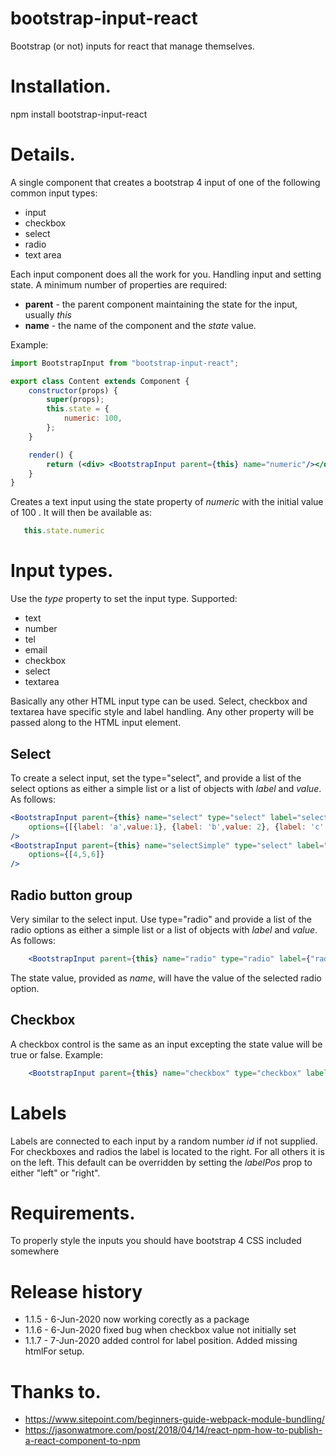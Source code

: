 # bootstrap-input-react

Bootstrap (or not) inputs for react that manage themselves.

Installation.
=============

npm install bootstrap-input-react

Details.
========

A single component that creates a bootstrap 4 input of one of the 
following common input types:

* input 
* checkbox
* select
* radio
* text area

Each input component does all the work for you.  Handling input and setting
state.  A minimum number of properties are required:

* **parent** - the parent component maintaining the state for the input, usually *this*
* **name** - the name of the component and the *state* value.

Example:

```jsx
import BootstrapInput from "bootstrap-input-react";

export class Content extends Component {
    constructor(props) {
        super(props);
        this.state = {
            numeric: 100,
        };
    }

    render() {
        return (<div> <BootstrapInput parent={this} name="numeric"/></div>)
    }
}
```

Creates a text input using the state property of _numeric_ with the initial value of 
100 .  It will then be available as:
 
```javascript
   this.state.numeric
```

Input types.
============

Use the _type_ property to set the input type.  Supported:

* text
* number
* tel
* email
* checkbox
* select
* textarea

Basically any other HTML input type can be used.  Select, checkbox and textarea have
specific style and label handling.  Any other property will be passed along to the 
HTML input element.

Select
------

To create a select input, set the type="select", and provide a list of the select options as either a 
simple list or a list of objects with _label_ and _value_. As follows:

```jsx
<BootstrapInput parent={this} name="select" type="select" label="select" 
    options={[{label: 'a',value:1}, {label: 'b',value: 2}, {label: 'c',value: 3}]}
/>
<BootstrapInput parent={this} name="selectSimple" type="select" label="select simple" 
    options={[4,5,6]}
/>
```

Radio button group
------------------

Very similar to the select input.  Use type="radio" and provide a list of the radio options as either a 
simple list or a list of objects with _label_ and _value_. As follows:

```jsx
    <BootstrapInput parent={this} name="radio" type="radio" label={"radio"} options={[{label: 'a',value:1}, {label: 'b',value: 2}, {label: 'c',value: 3}]}/>
```

The state value, provided as _name_, will have the value of the selected radio option.

Checkbox
--------

A checkbox control is the same as an input excepting the state value will be true or false.  Example:

```jsx
    <BootstrapInput parent={this} name="checkbox" type="checkbox" label="Checkbox"/>

```

Labels
======

Labels are connected to each input by a random number *id* if not supplied.  For checkboxes and radios the
label is located to the right.  For all others it is on the left.  This default can be overridden by
setting the *labelPos* prop to either "left" or "right".

Requirements.
=============

To properly style the inputs you should have bootstrap 4 CSS included somewhere

Release history
===============

* 1.1.5 -  6-Jun-2020 now working corectly as a package
* 1.1.6 -  6-Jun-2020 fixed bug when checkbox value not initially set
* 1.1.7 -  7-Jun-2020 added control for label position. Added missing htmlFor setup.

Thanks to.
==========

* https://www.sitepoint.com/beginners-guide-webpack-module-bundling/
* https://jasonwatmore.com/post/2018/04/14/react-npm-how-to-publish-a-react-component-to-npm
